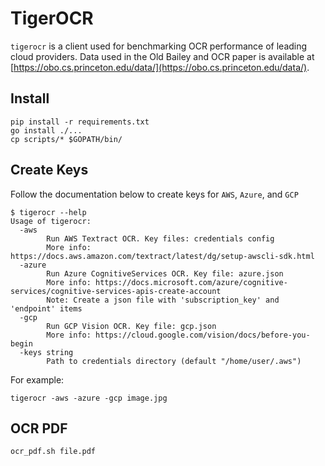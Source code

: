 # TigerOCR

`tigerocr` is a client used for benchmarking OCR performance of leading cloud providers. Data used in the Old Bailey and OCR paper is available at [https://obo.cs.princeton.edu/data/](https://obo.cs.princeton.edu/data/).

## Install

```
pip install -r requirements.txt
go install ./...
cp scripts/* $GOPATH/bin/
```

## Create Keys

Follow the documentation below to create keys for `AWS`, `Azure`, and `GCP`

```
$ tigerocr --help
Usage of tigerocr:
  -aws
    	Run AWS Textract OCR. Key files: credentials config
    	More info: https://docs.aws.amazon.com/textract/latest/dg/setup-awscli-sdk.html
  -azure
    	Run Azure CognitiveServices OCR. Key file: azure.json
    	More info: https://docs.microsoft.com/azure/cognitive-services/cognitive-services-apis-create-account
    	Note: Create a json file with 'subscription_key' and 'endpoint' items
  -gcp
    	Run GCP Vision OCR. Key file: gcp.json
    	More info: https://cloud.google.com/vision/docs/before-you-begin
  -keys string
    	Path to credentials directory (default "/home/user/.aws")
```

For example:

```
tigerocr -aws -azure -gcp image.jpg
```

## OCR PDF

```
ocr_pdf.sh file.pdf
```
